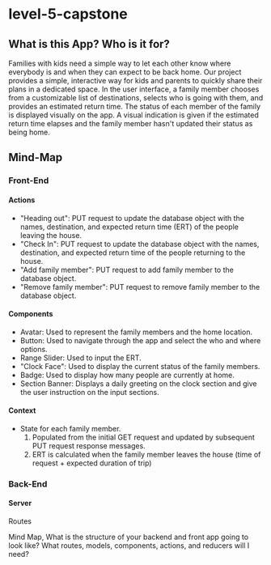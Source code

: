 # level-5-capstone

## What is this App? Who is it for?

Families with kids need a simple way to let each other know where everybody is and when they can expect to be back home.  Our project provides a simple, interactive way for kids and parents to quickly share their plans in a dedicated space.  In the user interface, a family member chooses from a customizable list of destinations, selects who is going with them, and provides an estimated return time.  The status of each member of the family is displayed visually on the app.  A visual indication is given if the estimated return time elapses and the family member hasn't updated their status as being home.


## Mind-Map


### Front-End
#### Actions
* "Heading out":  PUT request to update the database object with the names, destination, and expected return time (ERT) of the people leaving the house.
* "Check In": PUT request to update the database object with the names, destination, and expected return time of the people returning to the house.
* "Add family member": PUT request to add family member to the database object.
* "Remove family member": PUT request to remove family member to the database object.
    
#### Components
* Avatar: Used to represent the family members and the home location.
* Button: Used to navigate through the app and select the who and where options.
* Range Slider: Used to input the ERT.
* "Clock Face": Used to display the current status of the family members.
* Badge: Used to display how many people are currently at home.
* Section Banner: Displays a daily greeting on the clock section and give the user instruction on the input sections.
   
#### Context
* State for each family member.
    1. Populated from the initial GET request and updated by subsequent PUT request response messages.
    2. ERT is calculated when the family member leaves the house (time of request + expected duration of trip)

### Back-End

#### Server
Routes

Mind Map, What is the structure of your backend and front app going to look like? What routes, models, components, actions, and reducers will I need?


